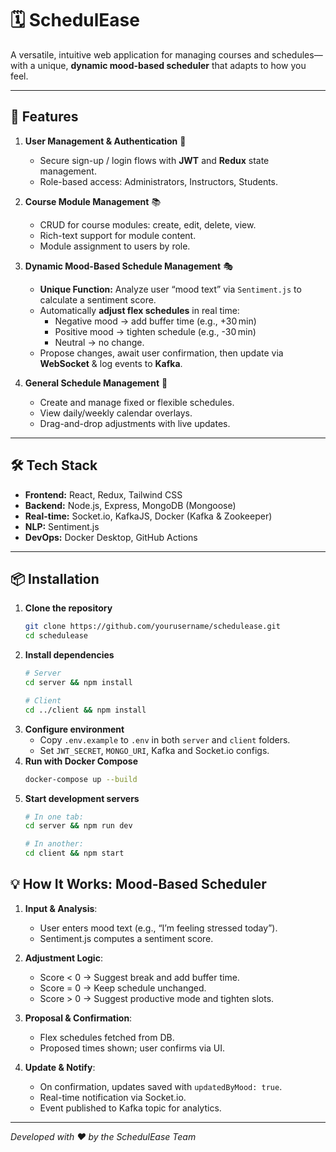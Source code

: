 # 🗓️ SchedulEase



A versatile, intuitive web application for managing courses and schedules—with a unique, **dynamic mood-based scheduler** that adapts to how you feel.

---

## 🚀 Features

1. **User Management & Authentication** 🔐
   - Secure sign-up / login flows with **JWT** and **Redux** state management.
   - Role-based access: Administrators, Instructors, Students.

2. **Course Module Management** 📚
   - CRUD for course modules: create, edit, delete, view.
   - Rich-text support for module content.
   - Module assignment to users by role.

3. **Dynamic Mood-Based Schedule Management** 🎭
   - **Unique Function:** Analyze user “mood text” via `Sentiment.js` to calculate a sentiment score.
   - Automatically **adjust flex schedules** in real time:
     - Negative mood → add buffer time (e.g., +30 min)
     - Positive mood → tighten schedule (e.g., -30 min)
     - Neutral → no change.
   - Propose changes, await user confirmation, then update via **WebSocket** & log events to **Kafka**.

4. **General Schedule Management** 📅
   - Create and manage fixed or flexible schedules.
   - View daily/weekly calendar overlays.
   - Drag-and-drop adjustments with live updates.

---

## 🛠️ Tech Stack

- **Frontend:** React, Redux, Tailwind CSS
- **Backend:** Node.js, Express, MongoDB (Mongoose)
- **Real-time:** Socket.io, KafkaJS, Docker (Kafka & Zookeeper)
- **NLP:** Sentiment.js
- **DevOps:** Docker Desktop, GitHub Actions

---

## 📦 Installation

1. **Clone the repository**
   ```bash
   git clone https://github.com/yourusername/schedulease.git
   cd schedulease
   ```
2. **Install dependencies**
   ```bash
   # Server
   cd server && npm install

   # Client
   cd ../client && npm install
   ```
3. **Configure environment**
   - Copy `.env.example` to `.env` in both `server` and `client` folders.
   - Set `JWT_SECRET`, `MONGO_URI`, Kafka and Socket.io configs.
4. **Run with Docker Compose**
   ```bash
   docker-compose up --build
   ```
5. **Start development servers**
   ```bash
   # In one tab:
   cd server && npm run dev

   # In another:
   cd client && npm start
   ```


## 💡 How It Works: Mood-Based Scheduler

1. **Input & Analysis**:
   - User enters mood text (e.g., “I’m feeling stressed today”).
   - Sentiment.js computes a sentiment score.

2. **Adjustment Logic**:
   - Score < 0 → Suggest break and add buffer time.
   - Score = 0 → Keep schedule unchanged.
   - Score > 0 → Suggest productive mode and tighten slots.

3. **Proposal & Confirmation**:
   - Flex schedules fetched from DB.
   - Proposed times shown; user confirms via UI.

4. **Update & Notify**:
   - On confirmation, updates saved with `updatedByMood: true`.
   - Real-time notification via Socket.io.
   - Event published to Kafka topic for analytics.

---



*Developed with ❤️ by the SchedulEase Team*


